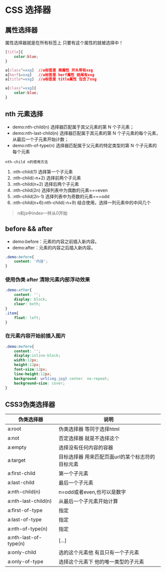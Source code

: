 # CSS 选择器

## 属性选择器
属性选择器就是在所有标签上 只要有这个属性的就被选择中！
```css
[title]{
    color:blue;
}
```
```css
a[class^=xxg]  //a标签里 类属性 开头带有xxg
a[herf$=xxg]   //a标签里 herf属性 结尾有xxg
a[title*=xxg]  //a标签里 title属性 包含了xxg

a[class^=xxg]{
    color:blue;
}
```

## nth 元素选择
- demo:nth-child(n) 选择器匹配属于其父元素的第 N 个子元素；
- demo:nth-last-child(n) 选择器匹配属于其元素的第 N 个子元素的每个元素，从最后一个子元素开始计数；
- demo:nth-of-type(n) 选择器匹配属于父元素的特定类型的第 N 个子元素的每个元素

`nth-child n的使用方法`  
1. :nth-child(1) 选择第一个子元素
2. :nth-child(-n+2) 选择前两个子元素
3. :nth-child(n+2) 选择后两个子元素
4. :nth-child(2n) 选择列表中为偶数的元素===even
5. :nth-child(2n-1) 选择列表中为奇数的元素===odd
6. :nth-child(n+6):nth-child(-n+9) 结合使用，选择一列元素中的中间几个
> n和js中index一样从0开始

## before && after

- demo:before：元素的内容之前插入新内容。
- demo:after：元素的内容之后插入新内容。

```css
.demo:before{
    content: '内容';
}
```
### 使用伪类 after 清除元素内部浮动效果
```css
.demo:after{
    content: '';
    display: block;
    clear: both;
}
.item{
    float: left;
}
```

### 在元素内容开始前插入图片
```css
.demo:before{
    content: '';
    display:inline-block;
    width:12px;
    height:12px;
    font-size:12px;
    line-height:12px;
    background: url(img.jpg) center  no-repeat;
    background-size: cover;
}
```

## CSS3伪类选择器

| 伪类选择器            |	说明 |
| ---                  | --- |
| a:root                | 	伪类选择器 等同于选择html | 
| a:not	                | 否定选择器 就是不选择这个 | 
| a:empty               | 	选择没有任何内容的容器 | 
| a:target	            | 目标选择器 用来匹配页面url的某个标志符的目标元素 | 
| a:first-child         | 	第一个子元素 | 
| a:last-child          | 	最后一个子元素 | 
| a:nth-child(n)        | 	n=odd或者even,也可以是数字 | 
| a:nth-last-child(n)   | 	从最后一个子元素开始计算 | 
| a:first-of-type       | 	指定|第一个这个类型的元素,而不是第一个元素 | 
| a:last-of-type        | 	指定|最后一个这个类型的元素 | 
| a:nth-of-type(n)      | 	指定|这个类型的的元素的选择 | 
| a:nth-last-of-type(n) | 	[...] | 
| a:only-child	        | 选的这个元素他 有且只有一个子元素 | 
| a:only-of-type        | 	选择这个元素下 他的唯一类型的子元素 | 
